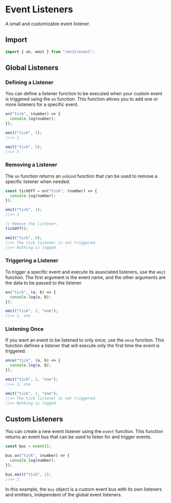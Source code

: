 # Event Listeners

A small and customizable event listener.

## Import

```js
import { on, emit } from "renit/event";
```

## Global Listeners

### Defining a Listener

You can define a listener function to be executed when your custom event is triggered using the `on` function. This function allows you to add one or more listeners for a specific event.

```js
on("tick", (number) => {
  console.log(number);
});

emit("tick", 1);
//=> 1

emit("tick", 5);
//=> 5
```

### Removing a Listener

The `on` function returns an `unbind` function that can be used to remove a specific listener when needed.

```js
const tickOff = on("tick", (number) => {
  console.log(number);
});

emit("tick", 1);
//=> 1

// Remove the listener.
tickOff();

emit("tick", 5);
//=> The tick listener is not triggered.
//=> Nothing is logged.
```

### Triggering a Listener

To trigger a specific event and execute its associated listeners, use the `emit` function. The first argument is the event name, and the other arguments are the data to be passed to the listener.

```js
on("tick", (a, b) => {
  console.log(a, b);
});

emit("tick", 1, "one");
//=> 1, one
```

### Listening Once

If you want an event to be listened to only once, use the `once` function. This function defines a listener that will execute only the first time the event is triggered.

```js
once("tick", (a, b) => {
  console.log(a, b);
});

emit("tick", 1, "one");
//=> 1, one

emit("tick", 1, "one");
//=> The tick listener is not triggered.
//=> Nothing is logged.
```

## Custom Listeners

You can create a new event listener using the `event` function. This function returns an event bus that can be used to listen for and trigger events.

```js
const bus = event();

bus.on("tick", (number) => {
  console.log(number);
});

bus.emit("tick", 1);
//=> 1
```

In this example, the `bus` object is a custom event bus with its own listeners and emitters, independent of the global event listeners.

